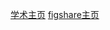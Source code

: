[学术主页](https://www.researchgate.net/profile/Jiayao-Zheng "Researchgate")
[figshare主页](https://figshare.com/authors/Nick/18343002)


